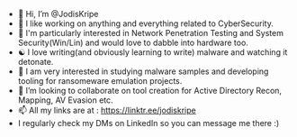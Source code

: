 - 👋 Hi, I’m @JodisKripe
- 👀 I like working on anything and everything related to CyberSecurity.
- 🌱 I'm particularly interested in Network Penetration Testing and System Security(Win/Lin) and would love to dabble into hardware too.
- ☯ I love writing(and obviously learning to write) malware and watching it detonate.
- 💪 I am very interested in studying malware samples and developing tooling for ransomeware emulation projects.
- 💞️ I’m looking to collaborate on tool creation for Active Directory Recon, Mapping, AV Evasion etc.
- 📫 All my links are at : https://linktr.ee/jodiskripe
- I regularly check my DMs on LinkedIn so you can message me there :) 

<!---
JodisKripe/JodisKripe is a ✨ special ✨ repository because its `README.md` (this file) appears on your GitHub profile.
You can click the Preview link to take a look at your changes.
--->
